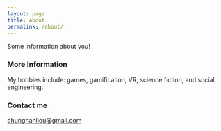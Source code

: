 ```yaml
---
layout: page
title: About
permalink: /about/
---
```


Some information about you!

### More Information

My hobbies include: games, gamification, VR, science fiction, and social engineering.

### Contact me

[chunghanliou@gmail.com](mailto:email@domain.com)
